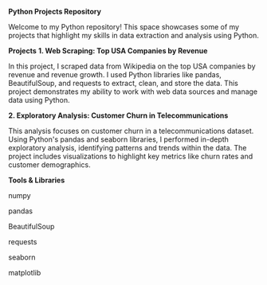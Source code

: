 **Python Projects Repository**

Welcome to my Python repository! This space showcases some of my projects that highlight my skills in data extraction and analysis using Python.

**Projects**
**1. Web Scraping: Top USA Companies by Revenue**

In this project, I scraped data from Wikipedia on the top USA companies by revenue and revenue growth. I used Python libraries like pandas, BeautifulSoup, and requests to extract, clean, and store the data. This project demonstrates my ability to work with web data sources and manage data using Python.

**2. Exploratory Analysis: Customer Churn in Telecommunications**

This analysis focuses on customer churn in a telecommunications dataset. Using Python's pandas and seaborn libraries, I performed in-depth exploratory analysis, identifying patterns and trends within the data. The project includes visualizations to highlight key metrics like churn rates and customer demographics.

**Tools & Libraries**

numpy

pandas

BeautifulSoup

requests

seaborn

matplotlib

